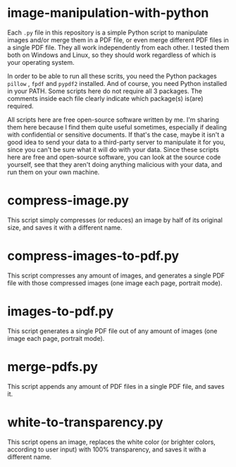 # image-manipulation-with-python
Each `.py` file in this repository is a simple Python script to manipulate images and/or merge them in a PDF file, or even merge different PDF files in a single PDF file. They all work independently from each other. I tested them both on Windows and Linux, so they should work regardless of which is your operating system.

In order to be able to run all these scrits, you need the Python packages `pillow` , `fpdf` and `pypdf2` installed. And of course, you need Python installed in your PATH. Some scripts here do not require all 3 packages. The comments inside each file clearly indicate which package(s) is(are) required. 

All scripts here are free open-source software written by me. I'm sharing them here because I find them quite useful sometimes, especially if dealing with confidential or sensitive documents. If that's the case, maybe it isn't a good idea to send your data to a third-party server to manipulate it for you, since you can't be sure what it will do with your data. Since these scripts here are free and open-source software, you can look at the source code yourself, see that they aren't doing anything malicious with your data, and run them on your own machine.

# compress-image.py
This script simply compresses (or reduces) an image by half of its original size, and saves it with a different name.

# compress-images-to-pdf.py
This script compresses any amount of images, and generates a single PDF file with those compressed images (one image each page, portrait mode).

# images-to-pdf.py
This script generates a single PDF file out of any amount of images (one image each page, portrait mode).

# merge-pdfs.py
This script appends any amount of PDF files in a single PDF file, and saves it.

# white-to-transparency.py
This script opens an image, replaces the white color (or brighter colors, according to user input) with 100% transparency, and saves it with a different name.
